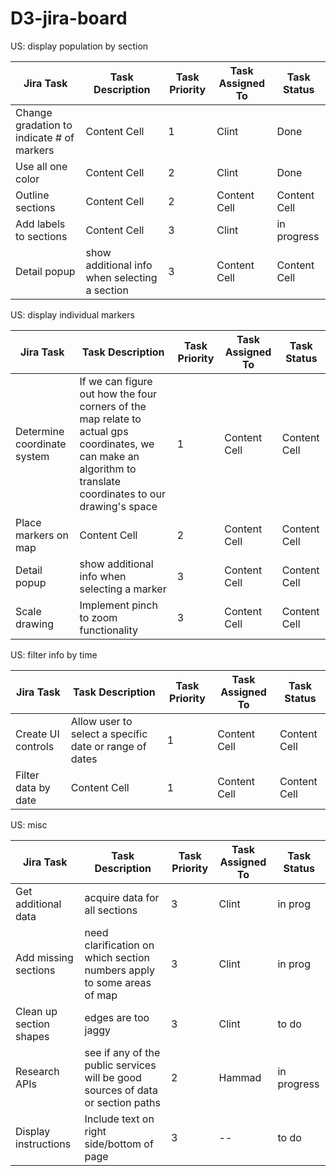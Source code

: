 # D3-jira-board

US: display population by section

| Jira Task  | Task Description | Task Priority | Task Assigned To | Task Status | 
| ------------- | ------------- | ------------- | ------------- | ------------- |
| Change gradation to indicate # of markers  | Content Cell  | 1  | Clint  | Done  |
| Use all one color  | Content Cell  | 2  | Clint  | Done  |
| Outline sections  | Content Cell  | 2  | Content Cell  | Content Cell  |
| Add labels to sections  | Content Cell  | 3  | Clint  | in progress  |
| Detail popup  | show additional info when selecting a section  | 3  | Content Cell  | Content Cell  |

US: display individual markers

| Jira Task  | Task Description | Task Priority | Task Assigned To | Task Status | 
| ------------- | ------------- | ------------- | ------------- | ------------- |
| Determine coordinate system  | If we can figure out how the four corners of the map relate to actual gps coordinates, we can make an algorithm to translate coordinates to our drawing's space  | 1  | Content Cell  | Content Cell  |
| Place markers on map  | Content Cell  | 2  | Content Cell  | Content Cell  |
| Detail popup  | show additional info when selecting a marker  | 3  | Content Cell  | Content Cell  |
| Scale drawing  | Implement pinch to zoom functionality  | 3  | Content Cell  | Content Cell  |

US: filter info by time

| Jira Task  | Task Description | Task Priority | Task Assigned To | Task Status | 
| ------------- | ------------- | ------------- | ------------- | ------------- |
| Create UI controls  | Allow user to select a specific date or range of dates  | 1  | Content Cell  | Content Cell  |
| Filter data by date  | Content Cell  | 1  | Content Cell  | Content Cell  |

US: misc

| Jira Task  | Task Description | Task Priority | Task Assigned To | Task Status | 
| ------------- | ------------- | ------------- | ------------- | ------------- |
| Get additional data  | acquire data for all sections  | 3  | Clint  | in prog  |
| Add missing sections  | need clarification on which section numbers apply to some areas of map  | 3  | Clint  | in prog  |
| Clean up section shapes  | edges are too jaggy  | 3  | Clint  | to do  |
| Research APIs  | see if any of the public services will be good sources of data or section paths  | 2  | Hammad  | in progress  |
| Display instructions  | Include text on right side/bottom of page  | 3  | --  | to do  |

